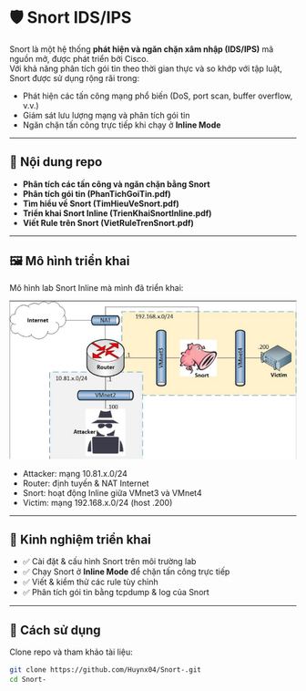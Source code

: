 # 🛡️ Snort IDS/IPS  

Snort là một hệ thống **phát hiện và ngăn chặn xâm nhập (IDS/IPS)** mã nguồn mở, được phát triển bởi Cisco.  
Với khả năng phân tích gói tin theo thời gian thực và so khớp với tập luật, Snort được sử dụng rộng rãi trong:  

- Phát hiện các tấn công mạng phổ biến (DoS, port scan, buffer overflow, v.v.)  
- Giám sát lưu lượng mạng và phân tích gói tin  
- Ngăn chặn tấn công trực tiếp khi chạy ở **Inline Mode**  

---

## 📂 Nội dung repo  

- **Phân tích các tấn công và ngăn chặn bằng Snort**  
- **Phân tích gói tin (PhanTichGoiTin.pdf)**  
- **Tìm hiểu về Snort (TimHieuVeSnort.pdf)**  
- **Triển khai Snort Inline (TrienKhaiSnortInline.pdf)**  
- **Viết Rule trên Snort (VietRuleTrenSnort.pdf)**  

---

## 🖼️ Mô hình triển khai  

Mô hình lab Snort Inline mà mình đã triển khai:  

![Snort Inline Lab](./MoHinhSnortInline.png)  

- Attacker: mạng 10.81.x.0/24  
- Router: định tuyến & NAT Internet  
- Snort: hoạt động Inline giữa VMnet3 và VMnet4  
- Victim: mạng 192.168.x.0/24 (host .200)  

---

## 🚀 Kinh nghiệm triển khai  

- ✅ Cài đặt & cấu hình Snort trên môi trường lab  
- ✅ Chạy Snort ở **Inline Mode** để chặn tấn công trực tiếp  
- ✅ Viết & kiểm thử các rule tùy chỉnh  
- ✅ Phân tích gói tin bằng tcpdump & log của Snort  

---

## 🔧 Cách sử dụng  

Clone repo và tham khảo tài liệu:  
```bash
git clone https://github.com/Huynx04/Snort-.git
cd Snort-
